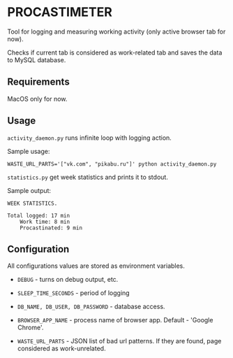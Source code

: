 PROCASTIMETER
=============


Tool for logging and measuring working activity (only active browser tab for now).

Checks if current tab is considered as work-related tab and saves the data to MySQL database.


Requirements
------------

MacOS only for now.


Usage
-----

`activity_daemon.py` runs infinite loop with logging action.

Sample usage:

    WASTE_URL_PARTS='["vk.com", "pikabu.ru"]' python activity_daemon.py

`statistics.py` get week statistics and prints it to stdout.

Sample output:

    WEEK STATISTICS.

    Total logged: 17 min
        Work time: 8 min
        Procastinated: 9 min

Configuration
-------------

All configurations values are stored as environment variables.

* `DEBUG` - turns on debug output, etc.

* `SLEEP_TIME_SECONDS` - period of logging

* `DB_NAME, DB_USER, DB_PASSWORD` - database access.

* `BROWSER_APP_NAME` - process name of browser app. Default - 'Google Chrome'.

* `WASTE_URL_PARTS` - JSON list of bad url patterns. If they are found, page considered as work-unrelated.
